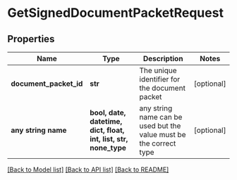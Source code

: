 # GetSignedDocumentPacketRequest


## Properties
Name | Type | Description | Notes
------------ | ------------- | ------------- | -------------
**document_packet_id** | **str** | The unique identifier for the document packet | [optional] 
**any string name** | **bool, date, datetime, dict, float, int, list, str, none_type** | any string name can be used but the value must be the correct type | [optional]

[[Back to Model list]](../README.md#documentation-for-models) [[Back to API list]](../README.md#documentation-for-api-endpoints) [[Back to README]](../README.md)


